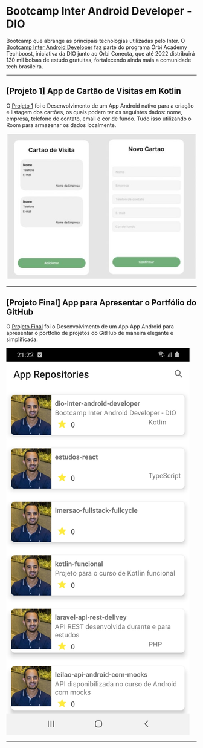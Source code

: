 # Bootcamp Inter Android Developer - DIO
Bootcamp que abrange as principais tecnologias utilizadas pelo Inter. O [Bootcamp Inter Android Developer](https://web.digitalinnovation.one/track/inter-android-developer) faz parte do programa Órbi Academy Techboost, iniciativa da DIO junto ao Órbi Conecta, que até 2022 distribuirá 130 mil bolsas de estudo gratuitas, fortalecendo ainda mais a comunidade tech brasileira.

-----

## [Projeto 1] App de Cartão de Visitas em Kotlin
O [Projeto 1](https://github.com/willianmpreis/dio-inter-android-developer/tree/projeto-1) foi o Desenvolvimento de um App Android nativo para a criação e listagem dos cartões, os quais podem ter os seguintes dados: nome, empresa, telefone de contato, email e cor de fundo. Tudo isso utilizando o Room para armazenar os dados localmente. 

![Alt text](/public/static/img/project_business_card.JPG?raw=true "Template")


-----

## [Projeto Final] App para Apresentar o Portfólio do GitHub
O [Projeto Final](https://github.com/willianmpreis/dio-inter-android-developer/tree/projeto-final) foi o Desenvolvimento de um App App Android para apresentar o portfólio de projetos do GitHub de maneira elegante e simplificada. 

![Alt text](/public/static/img/projeto_portifolio_github.jpg?raw=true "Template")


------




